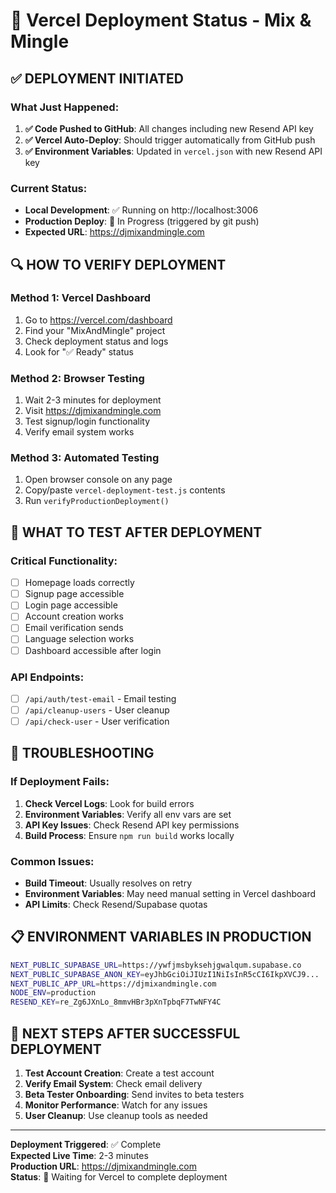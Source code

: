 # 🚀 Vercel Deployment Status - Mix & Mingle

## ✅ DEPLOYMENT INITIATED

### What Just Happened:

1. **✅ Code Pushed to GitHub**: All changes including new Resend API key
2. **✅ Vercel Auto-Deploy**: Should trigger automatically from GitHub push
3. **✅ Environment Variables**: Updated in `vercel.json` with new Resend API key

### Current Status:

- **Local Development**: ✅ Running on http://localhost:3006
- **Production Deploy**: 🔄 In Progress (triggered by git push)
- **Expected URL**: https://djmixandmingle.com

## 🔍 HOW TO VERIFY DEPLOYMENT

### Method 1: Vercel Dashboard

1. Go to https://vercel.com/dashboard
2. Find your "MixAndMingle" project
3. Check deployment status and logs
4. Look for "✅ Ready" status

### Method 2: Browser Testing

1. Wait 2-3 minutes for deployment
2. Visit https://djmixandmingle.com
3. Test signup/login functionality
4. Verify email system works

### Method 3: Automated Testing

1. Open browser console on any page
2. Copy/paste `vercel-deployment-test.js` contents
3. Run `verifyProductionDeployment()`

## 🎯 WHAT TO TEST AFTER DEPLOYMENT

### Critical Functionality:

- [ ] Homepage loads correctly
- [ ] Signup page accessible
- [ ] Login page accessible
- [ ] Account creation works
- [ ] Email verification sends
- [ ] Language selection works
- [ ] Dashboard accessible after login

### API Endpoints:

- [ ] `/api/auth/test-email` - Email testing
- [ ] `/api/cleanup-users` - User cleanup
- [ ] `/api/check-user` - User verification

## 🔧 TROUBLESHOOTING

### If Deployment Fails:

1. **Check Vercel Logs**: Look for build errors
2. **Environment Variables**: Verify all env vars are set
3. **API Key Issues**: Check Resend API key permissions
4. **Build Process**: Ensure `npm run build` works locally

### Common Issues:

- **Build Timeout**: Usually resolves on retry
- **Environment Variables**: May need manual setting in Vercel dashboard
- **API Limits**: Check Resend/Supabase quotas

## 📋 ENVIRONMENT VARIABLES IN PRODUCTION

```bash
NEXT_PUBLIC_SUPABASE_URL=https://ywfjmsbyksehjgwalqum.supabase.co
NEXT_PUBLIC_SUPABASE_ANON_KEY=eyJhbGciOiJIUzI1NiIsInR5cCI6IkpXVCJ9...
NEXT_PUBLIC_APP_URL=https://djmixandmingle.com
NODE_ENV=production
RESEND_KEY=re_Zg6JXnLo_8mmvHBr3pXnTpbqF7TwNFY4C
```

## 🎉 NEXT STEPS AFTER SUCCESSFUL DEPLOYMENT

1. **Test Account Creation**: Create a test account
2. **Verify Email System**: Check email delivery
3. **Beta Tester Onboarding**: Send invites to beta testers
4. **Monitor Performance**: Watch for any issues
5. **User Cleanup**: Use cleanup tools as needed

---

**Deployment Triggered**: ✅ Complete  
**Expected Live Time**: 2-3 minutes  
**Production URL**: https://djmixandmingle.com  
**Status**: 🔄 Waiting for Vercel to complete deployment
